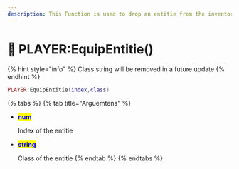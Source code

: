 ```yaml
---
description: This Function is used to drop an entitie from the inventory.
---
```


# 🔵 PLAYER:EquipEntitie()

{% hint style="info" %}
Class string will be removed in a future update
{% endhint %}

```lua
PLAYER:EquipEntitie(index,class)
```

{% tabs %}
{% tab title="Arguemtens" %}
*   <mark style="color:blue;">**num**</mark>

    Index of the entitie
*   <mark style="color:blue;">**string**</mark>

    Class of the entitie
{% endtab %}
{% endtabs %}


